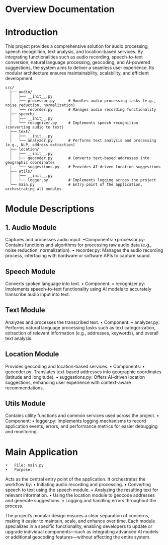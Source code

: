 # Overview Documentation 

# Introduction 

This project provides a comprehensive solution for audio processing, speech recognition, text analysis, and location-based services. By integrating functionalities such as audio recording, speech-to-text conversion, natural language processing, geocoding, and AI-powered suggestions, the system aims to deliver a seamless user experience. Its modular architecture ensures maintainability, scalability, and efficient development.

```
src/
  ├── audio/
  │   ├── __init__.py
  │   ├── processor.py      # Handles audio processing tasks (e.g., noise reduction, normalization)
  │   └── recorder.py       # Manages audio recording functionality
  ├── speech/
  │   ├── __init__.py 
  │   └── recognizer.py     # Implements speech recognition (converting audio to text)
  ├── text/
  │   ├── __init__.py
  │   └── analyzer.py       # Performs text analysis and processing (e.g., NLP, address extraction)
  ├── location/
  │   ├── __init__.py
  │   ├── geocoder.py       # Converts text-based addresses into geographic coordinates
  │   └── suggestions.py    # Provides AI-driven location suggestions
  ├── utils/
  │   ├── __init__.py
  │   └── logger.py         # Implements logging across the project
  └── main.py               # Entry point of the application, orchestrating all modules

```

# Module Descriptions

## 1. Audio Module
Captures and processes audio input.
	•Components:
	•processor.py: Contains functions and algorithms for processing raw audio data (e.g., noise reduction, normalization).
	•	recorder.py: Manages the audio recording process, interfacing with hardware or software APIs to capture sound.

## Speech Module
Converts spoken language into text.
	•	Component:
	•	recognizer.py: Implements speech-to-text functionality using AI models to accurately transcribe audio input into text.

##  Text Module
Analyzes and processes the transcribed text.
	•	Component:
	•	analyzer.py: Performs natural language processing tasks such as text categorization, extraction of relevant information (e.g., addresses, keywords), and overall text analysis.

 ## Location Module
Provides geocoding and location-based services.
	•	Components:
	•	geocoder.py: Translates text-based addresses into geographic coordinates (latitude and longitude).
	•	suggestions.py: Offers AI-driven location suggestions, enhancing user experience with context-aware recommendations.

## Utils Module
Contains utility functions and common services used across the project.
	•	Component:
	•	logger.py: Implements logging mechanisms to record application events, errors, and performance metrics for easier debugging and monitoring.

# Main Application
	•	File: main.py
	•	Purpose:
Acts as the central entry point of the application. It orchestrates the workflow by:
	•	Initiating audio recording and processing.
	•	Converting speech to text using the speech module.
	•	Analyzing the resulting text for relevant information.
	•	Using the location module to geocode addresses and generate suggestions.
	•	Logging and handling errors throughout the process.

The project’s modular design ensures a clear separation of concerns, making it easier to maintain, scale, and enhance over time. Each module specializes in a specific functionality, enabling developers to update or upgrade individual components—such as integrating advanced AI models or additional geocoding features—without affecting the entire system.
